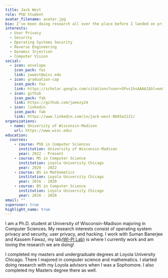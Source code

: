 ```yaml
---
title: Jack West
role: PhD Student
avatar_filename: avatar.jpg
bio: I've been doing research all over the place before I landed on privacy. I have worked with cryptography, randomness, and fog computing while at Loyola. I have since migrated to privacy work which is now my main interest.
interests:
  - User Privacy
  - Security
  - Operating Systems Security
  - Reverse Engineering
  - Dynamic Injection
  - Computer Vision
social: 
  - icon: envelope
    icon_pack: fas
    link: jwwest@wisc.edu
  - icon: graduation-cap
    icon_pack: fas
    link: https://scholar.google.com/citations?user=SPvs1hsAAAAJ&hl=en&authuser=1
  - icon: github
    icon_pack: fab
    link: https://github.com/jweezy24
  - icon: linkedin
    icon_pack: fab
    link: https://www.linkedin.com/in/jack-west-0b03a2121/
organizations:
  - name: University of Wisconsin-Madison
    url: https://www.wisc.edu/
education:
  courses:
    - course: PhD in Computer Sciences
      institution: University of Wisconsin-Madison
      year: 2022 - Present
    - course: MS in Computer Science 
      institution: Loyola University Chicago
      year: 2020 - 2022
    - course: BS in Mathematics 
      institution: Loyola University Chicago
      year: 2016 - 2020
    - course: BS in Computer Science
      institution: Loyola University Chicago
      year: 2016 - 2020
email: ""
superuser: true
highlight_name: true
---
```

I am a Ph.D. student at University of Wisconsin-Madison majoring in Computer Sciences. My research interests consist of operating system privacy and security, user privacy, and hacking. I work with Suman Banerjee and Kassem Fawaz, my lab[(WI-PI Lab)](https://wiscprivacy.com/) is where I currently work and am loving the research we are doing!

I completed my masters and undergraduate degrees at Loyola University Chicago. There I majored in computer science and mathematics. I started doing research with my Loyola advisors when I was a Sophomore. I also completed my Masters degree there as well.
